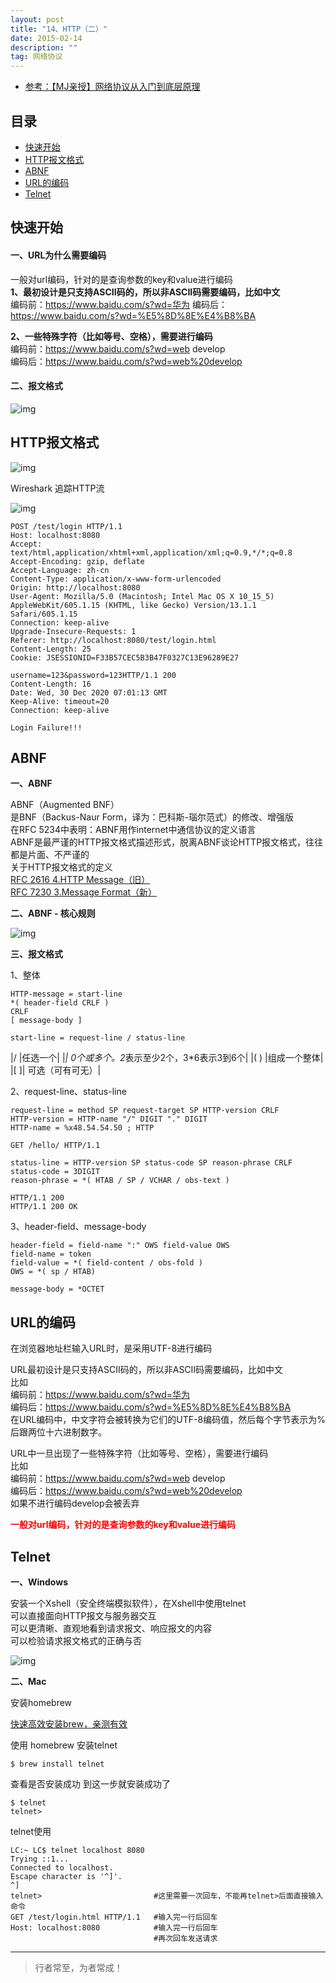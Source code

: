```yaml
---
layout: post
title: "14、HTTP（二）"
date: 2015-02-14
description: ""
tag: 网络协议
---
```




- [参考：【MJ亲授】网络协议从入门到底层原理](https://ke.qq.com/course/2900359)



## 目录
* [快速开始](#content0)
* [HTTP报文格式](#content1)
* [ABNF](#content2)
* [URL的编码](#content3)
* [Telnet](#content4)



<!-- ************************************************ -->
## <a id="content0">快速开始</a>

#### **一、URL为什么需要编码**

一般对url编码，针对的是查询参数的key和value进行编码   
**1、最初设计是只支持ASCII码的，所以非ASCII码需要编码，比如中文**  
编码前：https://www.baidu.com/s?wd=华为
编码后：https://www.baidu.com/s?wd=%E5%8D%8E%E4%B8%BA    

**2、一些特殊字符（比如等号、空格），需要进行编码**    
编码前：https://www.baidu.com/s?wd=web develop   
编码后：https://www.baidu.com/s?wd=web%20develop   


#### **二、报文格式**
<img src="/images/Network/http1.png" alt="img">





<!-- ************************************************ -->
## <a id="content1"></a>HTTP报文格式

<img src="/images/Network/http1.png" alt="img">


Wireshark 追踪HTTP流

<img src="/images/Network/http2.png" alt="img">

```
POST /test/login HTTP/1.1
Host: localhost:8080
Accept: text/html,application/xhtml+xml,application/xml;q=0.9,*/*;q=0.8
Accept-Encoding: gzip, deflate
Accept-Language: zh-cn
Content-Type: application/x-www-form-urlencoded
Origin: http://localhost:8080
User-Agent: Mozilla/5.0 (Macintosh; Intel Mac OS X 10_15_5) AppleWebKit/605.1.15 (KHTML, like Gecko) Version/13.1.1 Safari/605.1.15
Connection: keep-alive
Upgrade-Insecure-Requests: 1
Referer: http://localhost:8080/test/login.html
Content-Length: 25
Cookie: JSESSIONID=F33B57CEC5B3B47F0327C13E96289E27

username=123&password=123HTTP/1.1 200 
Content-Length: 16
Date: Wed, 30 Dec 2020 07:01:13 GMT
Keep-Alive: timeout=20
Connection: keep-alive

Login Failure!!!
```


<!-- ************************************************ -->
## <a id="content2"></a>ABNF


**一、ABNF**

ABNF（Augmented BNF）      
是BNF（Backus-Naur Form，译为：巴科斯-瑙尔范式）的修改、增强版     
在RFC 5234中表明：ABNF用作internet中通信协议的定义语言     
ABNF是最严谨的HTTP报文格式描述形式，脱离ABNF谈论HTTP报文格式，往往都是片面、不严谨的     
关于HTTP报文格式的定义     
[RFC 2616 4.HTTP Message（旧）](https://tools.ietf.org/html/rfc2616#section-4)     
[RFC 7230 3.Message Format（新）](https://tools.ietf.org/html/rfc7230#section-3)     

**二、ABNF - 核心规则**

<img src="/images/Network/http3.png" alt="img">

**三、报文格式**

1、整体

```
HTTP-message = start-line      
*( header-field CRLF )      
CRLF      
[ message-body ]       
```

```
start-line = request-line / status-line
```

|/ |任选一个|
|*| 0个或多个。2*表示至少2个，3*6表示3到6个|
|( ) |组成一个整体|
|[ ]| 可选（可有可无）|


2、request-line、status-line

```
request-line = method SP request-target SP HTTP-version CRLF      
HTTP-version = HTTP-name "/" DIGIT "." DIGIT      
HTTP-name = %x48.54.54.50 ; HTTP  

GET /hello/ HTTP/1.1     
```


```
status-line = HTTP-version SP status-code SP reason-phrase CRLF      
status-code = 3DIGIT     
reason-phrase = *( HTAB / SP / VCHAR / obs-text )  

HTTP/1.1 200
HTTP/1.1 200 OK
```     

3、header-field、message-body

```
header-field = field-name ":" OWS field-value OWS
field-name = token
field-value = *( field-content / obs-fold )
OWS = *( sp / HTAB)

```

```
message-body = *OCTET
```


<!-- ************************************************ -->
## <a id="content3"></a>URL的编码

在浏览器地址栏输入URL时，是采用UTF-8进行编码    

URL最初设计是只支持ASCII码的，所以非ASCII码需要编码，比如中文           
比如       
编码前：https://www.baidu.com/s?wd=华为          
编码后：https://www.baidu.com/s?wd=%E5%8D%8E%E4%B8%BA       
在URL编码中，中文字符会被转换为它们的UTF-8编码值，然后每个字节表示为%后跟两位十六进制数字。    

URL中一旦出现了一些特殊字符（比如等号、空格），需要进行编码        
比如        
编码前：https://www.baidu.com/s?wd=web develop       
编码后：https://www.baidu.com/s?wd=web%20develop      
如果不进行编码develop会被丢弃

<span style="color:red;font-weight:bold">一般对url编码，针对的是查询参数的key和value进行编码</span>


<!-- ************************************************ -->
## <a id="content4"></a>Telnet

**一、Windows**

安装一个Xshell（安全终端模拟软件），在Xshell中使用telnet       
可以直接面向HTTP报文与服务器交互       
可以更清晰、直观地看到请求报文、响应报文的内容       
可以检验请求报文格式的正确与否       

<img src="/images/Network/http4.png" alt="img">

**二、Mac**

安装homebrew

[快速高效安装brew，亲测有效](https://www.cnblogs.com/joyce33/p/13376752.html)

使用 homebrew 安装telnet
```
$ brew install telnet
```

查看是否安装成功 到这一步就安装成功了
```
$ telnet
telnet> 
```

telnet使用

```
LC:~ LC$ telnet localhost 8080
Trying ::1...
Connected to localhost.
Escape character is '^]'.
^]
telnet>                         #这里需要一次回车，不能再telnet>后面直接输入命令
GET /test/login.html HTTP/1.1   #输入完一行后回车  
Host: localhost:8080            #输入完一行后回车
                                #再次回车发送请求
```







----------
>  行者常至，为者常成！


